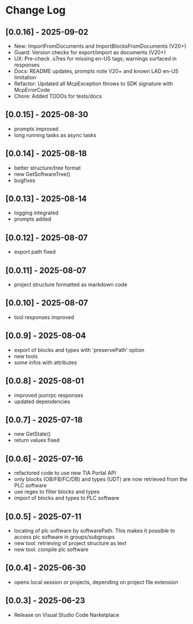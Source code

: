 # Change Log

## [0.0.16] - 2025-09-02

- New: ImportFromDocuments and ImportBlocksFromDocuments (V20+)
- Guard: Version checks for export/import as documents (V20+)
- UX: Pre-check .s7res for missing en-US tags; warnings surfaced in responses
- Docs: README updates, prompts note V20+ and known LAD en-US limitation
- Refactor: Updated all McpException throws to SDK signature with McpErrorCode
- Chore: Added TODOs for tests/docs

## [0.0.15] - 2025-08-30

- prompts improved
- long running tasks as async tasks

## [0.0.14] - 2025-08-18

- better structure/tree format
- new GetSoftwareTree()
- bugfixes

## [0.0.13] - 2025-08-14

- logging integrated
- prompts added

## [0.0.12] - 2025-08-07

- export path fixed

## [0.0.11] - 2025-08-07

- project structure formatted as markdown code

## [0.0.10] - 2025-08-07

- tool responses improved

## [0.0.9] - 2025-08-04

- export of blocks and types with 'preservePath' option
- new tools
- some infos with attributes

## [0.0.8] - 2025-08-01

- improved jsonrpc responses
- updated dependencies

## [0.0.7] - 2025-07-18

- new GetState()
- return values fixed

## [0.0.6] - 2025-07-16

- refactored code to use new TIA Portal API
- only blocks (OB/FB/FC/DB) and types (UDT) are now retrieved from the PLC software
- use regex to filter blocks and types
- import of blocks and types to PLC software

## [0.0.5] - 2025-07-11

- locating of plc software by softwarePath. This makes it possible to access plc software in groups/subgroups
- new tool: retrieving of project structure as text
- new tool: compile plc software

## [0.0.4] - 2025-06-30

- opens local session or projects, depending on project file extension

## [0.0.3] - 2025-06-23

- Release on Visual Studio Code Narketplace

